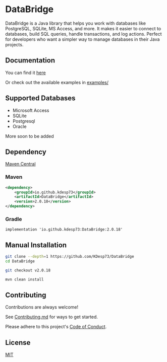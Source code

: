 # DataBridge

DataBridge is a Java library that helps you work with databases like
PostgreSQL, SQLite, MS Access, and more. It makes it easier to connect
to databases, build SQL queries, handle transactions,
and log actions. Perfect for developers who want
a simpler way to manage databases in their Java projects.

## Documentation

You can find it [here](https://kdesp73.github.io/DataBridge)

Or check out the available examples in [examples/](https://github.com/KDesp73/DataBridge/tree/main/examples)

## Supported Databases

- Microsoft Access
- SQLite
- Postgresql
- Oracle

More soon to be added

## Dependency

[Maven Central](https://central.sonatype.com/artifact/io.github.kdesp73/DataBridge)

### Maven

```xml
<dependency>
	<groupId>io.github.kdesp73</groupId>
	<artifactId>DataBridge</artifactId>
	<version>2.0.18</version>
</dependency>
```

### Gradle

```
implementation 'io.github.kdesp73:DataBridge:2.0.18'
```

## Manual Installation

```bash
git clone --depth=1 https://github.com/KDesp73/DataBridge
cd DataBridge

git checkout v2.0.18

mvn clean install
```

## Contributing

Contributions are always welcome!

See [Contributing.md](https://github.com/KDesp73/DataBridge/blob/main/Contributing.md) for ways to get started.

Please adhere to this project's [Code of Conduct](https://github.com/KDesp73/DataBridge/blob/main/CODE_OF_CONDUCT.md).


## License

[MIT](https://choosealicense.com/licenses/mit/)

